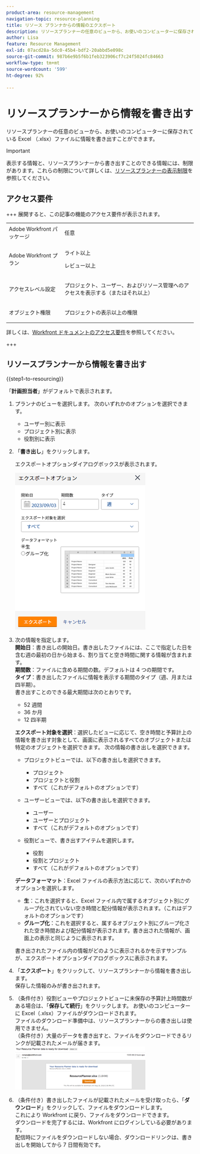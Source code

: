 ```yaml
---
product-area: resource-management
navigation-topic: resource-planning
title: リソース プランナからの情報のエクスポート
description: リソースプランナーの任意のビューから、お使いのコンピューターに保存されている Excel （.xlsx）ファイルに情報を書き出すことができます。
author: Lisa
feature: Resource Management
exl-id: 07acd28a-5dc0-45b4-bdf2-20abbd5e098c
source-git-commit: 987b6e9b5f6b1feb323906cf7c24f5024fc84663
workflow-type: tm+mt
source-wordcount: '599'
ht-degree: 92%

---
```


# リソースプランナーから情報を書き出す

リソースプランナーの任意のビューから、お使いのコンピューターに保存されている Excel （.xlsx）ファイルに情報を書き出すことができます。

>[!IMPORTANT]
>
>表示する情報と、リソースプランナーから書き出すことのできる情報には、制限があります。これらの制限について詳しくは、[リソースプランナーの表示制限](../../resource-mgmt/resource-planning/resource-planner-display-limitations.md)を参照してください。

## アクセス要件

+++ 展開すると、この記事の機能のアクセス要件が表示されます。

<table style="table-layout:auto"> 
 <col> 
 <col> 
 <tbody> 
  <tr> 
  <tr> 
   <td>Adobe Workfront パッケージ</td> 
   <td><p>任意</p></td>
  </tr> 
  <tr> 
   <td>Adobe Workfront プラン</td> 
   <td><p>ライト以上</p>
       <p>レビュー以上</p></td> 
  </tr> 
  <tr> 
   <td>アクセスレベル設定</td> 
   <td> <p>プロジェクト、ユーザー、およびリソース管理へのアクセスを表示する（またはそれ以上）</p></td> 
  </tr> 
  <tr> 
   <td>オブジェクト権限</td> 
   <td> <p>プロジェクトの表示以上の権限</p></td> 
  </tr> 
 </tbody> 
</table>

詳しくは、[Workfront ドキュメントのアクセス要件](/help/quicksilver/administration-and-setup/add-users/access-levels-and-object-permissions/access-level-requirements-in-documentation.md)を参照してください。

+++

## リソースプランナーから情報を書き出す

{{step1-to-resourcing}}

「**計画担当者**」がデフォルトで表示されます。

1. プランナのビューを選択します。 次のいずれかのオプションを選択できます。

   * ユーザー別に表示
   * プロジェクト別に表示
   * 役割別に表示

1. 「**書き出し**」をクリックします。

   エクスポートオプションダイアログボックスが表示されます。

   ![ 書き出しオプション ](assets/rp-export-options-box-350x421.png)

1. 次の情報を指定します。\
   **開始日**：書き出しの開始日。書き出したファイルには、ここで指定した日を含む週の最初の日から始まる、割り当てと空き時間に関する情報が含まれます。\
   **期間数**：ファイルに含める期間の数。デフォルトは 4 つの期間です。\
   **タイプ**：書き出したファイルに情報を表示する期間のタイプ（週、月または四半期）。\
   書き出すことのできる最大期間は次のとおりです。

   * 52 週間
   * 36 か月
   * 12 四半期

   **エクスポート対象を選択**：選択したビューに応じて、空き時間と予算計上の情報を書き出す対象として、画面に表示されるすべてのオブジェクトまたは特定のオブジェクトを選択できます。
次の情報の書き出しを選択できます。

   * プロジェクトビューでは、以下の書き出しを選択できます。

      * プロジェクト
      * プロジェクトと役割
      * すべて（これがデフォルトのオプションです）

   * ユーザービューでは、以下の書き出しを選択できます。

      * ユーザー
      * ユーザーとプロジェクト
      * すべて（これがデフォルトのオプションです）

   * 役割ビューで、書き出すアイテムを選択します。

      * 役割
      * 役割とプロジェクト
      * すべて（これがデフォルトのオプションです）

   **データフォーマット**：Excel ファイルの表示方法に応じて、次のいずれかのオプションを選択します。

   * **生**：これを選択すると、Excel ファイル内で属するオブジェクト別にグループ化されていない空き時間と配分情報が表示されます。（これはデフォルトのオプションです）
   * **グループ化**：これを選択すると、属するオブジェクト別にグループ化された空き時間および配分情報が表示されます。書き出された情報が、画面上の表示と同じように表示されます。

   書き出されたファイル内の情報がどのように表示されるかを示すサンプルが、エクスポートオプションダイアログボックスに表示されます。

1. 「**エクスポート**」をクリックして、リソースプランナーから情報を書き出します。\
   保存した情報のみが書き出されます。

1. （条件付き）役割ビューやプロジェクトビューに未保存の予算計上時間数がある場合は、「**保存して続行**」をクリックします。
お使いのコンピューターに Excel（.xlsx）ファイルがダウンロードされます。\
   ファイルのダウンロード準備中は、リソースプランナーからの書き出しは使用できません。\
   （条件付き）大量のデータを書き出すと、ファイルをダウンロードできるリンクが記載されたメールが届きます。\
   ![RP_eamil_with_exported_planner_attached.png](assets/rp-eamil-with-exported-planner-attached-350x116.png)

1. （条件付き）書き出したファイルが記載されたメールを受け取ったら、「**ダウンロード**」をクリックして、ファイルをダウンロードします。\
   これにより Workfront に戻り、ファイルをダウンロードできます。\
   ダウンロードを完了するには、Workfront にログインしている必要があります。\
   配信時にファイルをダウンロードしない場合、ダウンロードリンクは、書き出しを開始してから 7 日間有効です。
